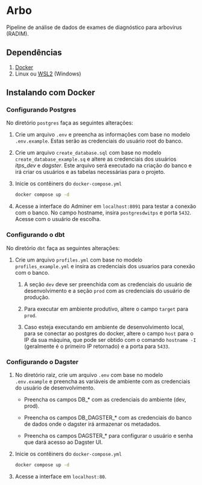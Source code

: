 # Arbo
Pipeline de análise de dados de exames de diagnóstico para arbovírus (RADIM).

## Dependências
1. [Docker](https://docs.docker.com/get-docker/)
2. Linux ou [WSL2](https://learn.microsoft.com/en-us/windows/wsl/install
) (Windows)

## Instalando com Docker

### Configurando Postgres

No diretório ```postgres``` faça as seguintes alterações:

1. Crie um arquivo ```.env``` e preencha as informações com base no modelo ```.env.example```. Estas serão as credenciais do usuário root do banco.

2. Crie um arquivo ```create_database.sql``` com base no modelo ```create_database_example.sq``` e altere as credenciais dos usuários _itps_dev_ e _dagster_. Este arquivo será executado na criação do banco e irá criar os usuários e as tabelas necessárias para o projeto.

3. Inicie os contêiners do ```docker-compose.yml```
    ```sh
    docker compose up -d
    ```

4. Acesse a interface do Adminer em ```localhost:8091``` para testar a conexão com o banco. No campo hostname, insira ```postgresdwitps``` e porta ```5432```. Acesse com o usuário de escolha.

### Configurando o dbt

No diretório ```dbt``` faça as seguintes alterações:

1. Crie um arquivo ```profiles.yml``` com base no modelo ```profiles_example.yml``` e insira as credenciais dos usuarios para conexão com o banco.

    1.   A seção ```dev``` deve ser preenchida com as credenciais do usuário de desenvolvimento e a seção ```prod``` com as credenciais do usuário de produção.

    2. Para executar em ambiente produtivo, altere o campo ```target``` para ```prod```.

    3. Caso esteja executando em ambiente de desenvolvimento local, para se conectar ao postgres do docker, altere o campo ```host``` para o IP da sua máquina, que pode ser obtido com o comando ```hostname -I``` (geralmente é o primeiro IP retornado) e a porta para ```5433```.

### Configurando o Dagster

1. No diretório raiz, crie um arquivo ```.env``` com base no modelo ```.env.example``` e preencha as variáveis de ambiente com as credenciais do usuário de desenvolvimento.

    * Preencha os campos DB_* com as credenciais do ambiente (dev, prod).

    * Preencha os campos DB_DAGSTER_* com as credenciais do banco de dados onde o dagster irá armazenar os metadados.

    * Preencha os campos DAGSTER_* para configurar o usuário e senha que dará acesso ao Dagster UI.

2. Inicie os contêiners do ```docker-compose.yml```
    ```sh
    docker compose up -d
    ```

3. Acesse a interface em ```localhost:80```.